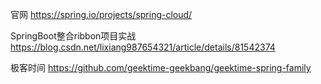 
官网
https://spring.io/projects/spring-cloud/

SpringBoot整合ribbon项目实战
https://blog.csdn.net/lixiang987654321/article/details/81542374

极客时间
https://github.com/geektime-geekbang/geektime-spring-family